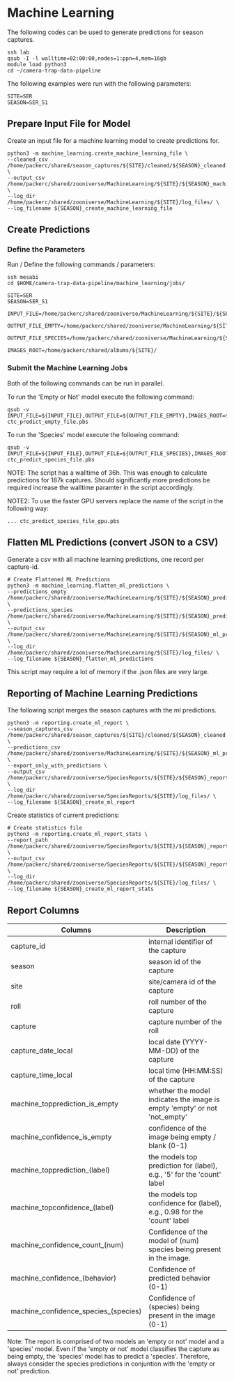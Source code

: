 # Machine Learning

The following codes can be used to generate predictions for season captures.

```
ssh lab
qsub -I -l walltime=02:00:00,nodes=1:ppn=4,mem=16gb
module load python3
cd ~/camera-trap-data-pipeline
```

The following examples were run with the following parameters:
```
SITE=SER
SEASON=SER_S1
```

## Prepare Input File for Model

Create an input file for a machine learning model to create predictions for.

```
python3 -m machine_learning.create_machine_learning_file \
--cleaned_csv /home/packerc/shared/season_captures/${SITE}/cleaned/${SEASON}_cleaned.csv \
--output_csv /home/packerc/shared/zooniverse/MachineLearning/${SITE}/${SEASON}_machine_learning_input.csv \
--log_dir /home/packerc/shared/zooniverse/MachineLearning/${SITE}/log_files/ \
--log_filename ${SEASON}_create_machine_learning_file
```


## Create Predictions

### Define the Parameters

Run / Define the following commands / parameters:
```
ssh mesabi
cd $HOME/camera-trap-data-pipeline/machine_learning/jobs/

SITE=SER
SEASON=SER_S1

INPUT_FILE=/home/packerc/shared/zooniverse/MachineLearning/${SITE}/${SEASON}_machine_learning_input.csv

OUTPUT_FILE_EMPTY=/home/packerc/shared/zooniverse/MachineLearning/${SITE}/${SEASON}_predictions_empty_or_not.json

OUTPUT_FILE_SPECIES=/home/packerc/shared/zooniverse/MachineLearning/${SITE}/${SEASON}_predictions_species.json

IMAGES_ROOT=/home/packerc/shared/albums/${SITE}/
```

### Submit the Machine Learning Jobs

Both of the following commands can be run in parallel.

To run the 'Empty or Not' model execute the following command:
```
qsub -v INPUT_FILE=${INPUT_FILE},OUTPUT_FILE=${OUTPUT_FILE_EMPTY},IMAGES_ROOT=${IMAGES_ROOT} ctc_predict_empty_file.pbs
```

To run the 'Species' model execute the following command:
```
qsub -v INPUT_FILE=${INPUT_FILE},OUTPUT_FILE=${OUTPUT_FILE_SPECIES},IMAGES_ROOT=${IMAGES_ROOT} ctc_predict_species_file.pbs
```

NOTE: The script has a walltime of 36h. This was enough to calculate predictions for 187k captures. Should significantly more predictions be required increase the walltime paramter in the script accordingly.

NOTE2: To use the faster GPU servers replace the name of the script in the following way:
```
... ctc_predict_species_file_gpu.pbs
```

## Flatten ML Predictions (convert JSON to a CSV)

Generate a csv with all machine learning predictions, one record per capture-id.

```
# Create Flattened ML Predictions
python3 -m machine_learning.flatten_ml_predictions \
--predictions_empty /home/packerc/shared/zooniverse/MachineLearning/${SITE}/${SEASON}_predictions_empty_or_not.json \
--predictions_species /home/packerc/shared/zooniverse/MachineLearning/${SITE}/${SEASON}_predictions_species.json \
--output_csv /home/packerc/shared/zooniverse/MachineLearning/${SITE}/${SEASON}_ml_preds_flat.csv \
--log_dir /home/packerc/shared/zooniverse/MachineLearning/${SITE}/log_files/ \
--log_filename ${SEASON}_flatten_ml_predictions
```

This script may require a lot of memory if the .json files are very large.


## Reporting of Machine Learning Predictions

The following script merges the season captures with the ml predictions.
```
python3 -m reporting.create_ml_report \
--season_captures_csv /home/packerc/shared/season_captures/${SITE}/cleaned/${SEASON}_cleaned.csv \
--predictions_csv /home/packerc/shared/zooniverse/MachineLearning/${SITE}/${SEASON}_ml_preds_flat.csv \
--export_only_with_predictions \
--output_csv /home/packerc/shared/zooniverse/SpeciesReports/${SITE}/${SEASON}_report_machine_learning.csv \
--log_dir /home/packerc/shared/zooniverse/SpeciesReports/${SITE}/log_files/ \
--log_filename ${SEASON}_create_ml_report
```


Create statistics of current predictions:
```
# Create statistics file
python3 -m reporting.create_ml_report_stats \
--report_path /home/packerc/shared/zooniverse/SpeciesReports/${SITE}/${SEASON}_report_machine_learning.csv \
--output_csv /home/packerc/shared/zooniverse/SpeciesReports/${SITE}/${SEASON}_report_machine_learning_overview.csv \
--log_dir /home/packerc/shared/zooniverse/SpeciesReports/${SITE}/log_files/ \
--log_filename ${SEASON}_create_ml_report_stats
```

## Report Columns

| Columns   | Description |
| --------- | ----------- |
|capture_id | internal identifier of the capture
|season | season id of the capture
|site| site/camera id of the capture
|roll| roll number of the capture
|capture| capture number of the roll
|capture_date_local | local date (YYYY-MM-DD) of the capture
|capture_time_local | local time (HH:MM:SS) of the capture
|machine_topprediction_is_empty| whether the model indicates the image is empty 'empty' or not 'not_empty'
|machine_confidence_is_empty| confidence of the image being empty / blank (0-1)
|machine_topprediction_(label)| the models top prediction for (label), e.g., '5' for the 'count' label
|machine_topconfidence_(label)| the models top confidence for (label), e.g., 0.98 for the 'count' label
|machine_confidence_count_(num) | Confidence of the model of (num) species being present in the image.
|machine_confidence_(behavior) | Confidence of predicted behavior (0-1)
|machine_confidence_species_(species)| Confidence of (species) being present in the image (0-1)


Note: The report is comprised of two models an 'empty or not' model and a 'species' model. Even if the 'empty or not' model classifies the capture as being empty, the 'species' model has to predict a 'species'. Therefore, always consider the species predictions in conjuntion with the 'empty or not' prediction.
